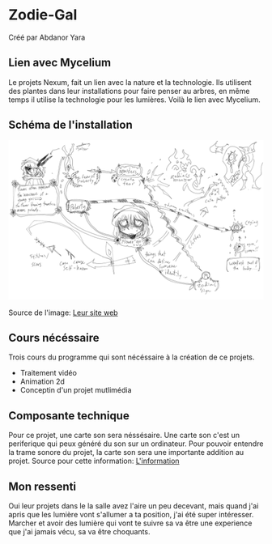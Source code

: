 # Zodie-Gal
Créé par Abdanor Yara

## Lien avec Mycelium
Le projets Nexum, fait un lien avec la nature et la technologie. Ils utilisent des plantes dans leur installations pour faire penser au arbres, en même temps il utilise la technologie pour les lumières. Voilà le lien avec Mycelium.
## Schéma de l'installation
![Photo de l'instalation en cours](medias/shema_installation.png)

Source de l'image: [Leur site web](https://tim-montmorency.com/2023/projets/Nexum/docs/web/preproduction.html)

## Cours nécéssaire
Trois cours du programme qui sont nécéssaire à la création de ce projets.
* Traitement vidéo
* Animation 2d
* Conceptin d'un projet mutlimédia
## Composante technique
Pour ce projet, une carte son sera néssésaire. Une carte son c'est un periferique qui peux généré du son sur un ordinateur. Pour pouvoir entendre la trame sonore du projet, la carte son sera une importante addition au projet.
Source pour cette information: [L'information](https://www.futura-sciences.com/tech/definitions/informatique-carte-son-18393/)

## Mon ressenti 
Oui leur projets dans le la salle avez l'aire un peu decevant, mais quand j'ai apris que les lumière vont s'allumer a ta position, j'ai été super intéresser. Marcher et avoir des lumière qui vont te suivre sa va être une experience que j'ai jamais vécu, sa va être choquants.
